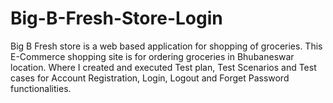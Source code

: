 # Big-B-Fresh-Store-Login
Big B Fresh store  is a web based application for shopping of groceries. This E-Commerce shopping site is for ordering groceries in Bhubaneswar location.
Where I created and executed Test plan, Test Scenarios and Test cases for Account Registration, Login, Logout and Forget Password functionalities.
